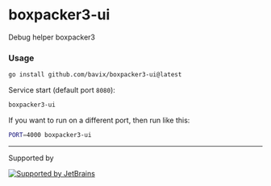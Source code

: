 # boxpacker3-ui

Debug helper boxpacker3

### Usage

```sh
go install github.com/bavix/boxpacker3-ui@latest
```

Service start (default port `8080`):
```sh
boxpacker3-ui
```

If you want to run on a different port, then run like this:
```sh
PORT=4000 boxpacker3-ui
```

---
Supported by

[![Supported by JetBrains](https://cdn.rawgit.com/bavix/development-through/46475b4b/jetbrains.svg)](https://www.jetbrains.com/)

